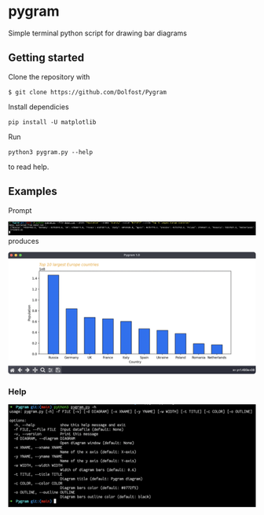 # pygram
Simple terminal python script for drawing bar diagrams
## Getting started
Clone the repository with 
```
$ git clone https://github.com/Dolfost/Pygram
```
Install dependicies
```
pip install -U matplotlib
```
Run
```
python3 pygram.py --help
```
to read help.
## Examples
Prompt

![Terminal](images/prompt.png)
produces

![App](images/app.png)
### Help
![Help](images/help.png)
